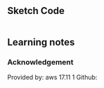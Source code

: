# 

## Sketch Code
```

```
## Learning notes

### Acknowledgement
Provided by: aws 17.11 1
Github: 